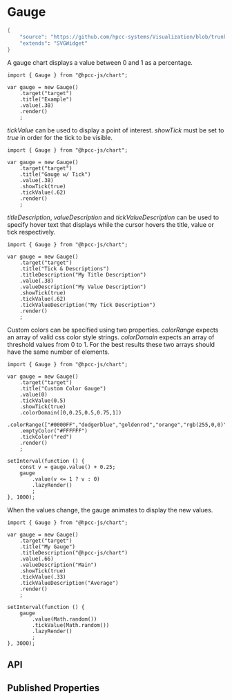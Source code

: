 # Gauge

```meta
{
    "source": "https://github.com/hpcc-systems/Visualization/blob/trunk/packages/chart/src/Gauge.ts#L48",
    "extends": "SVGWidget"
}
```

A gauge chart displays a value between 0 and 1 as a percentage.

```sample-code
import { Gauge } from "@hpcc-js/chart";

var gauge = new Gauge()
    .target("target")
    .title("Example")
    .value(.38)
    .render()
    ;

```

_tickValue_ can be used to display a point of interest. _showTick_ must be set to _true_ in order for the tick to be visible.

```sample-code
import { Gauge } from "@hpcc-js/chart";

var gauge = new Gauge()
    .target("target")
    .title("Gauge w/ Tick")
    .value(.38)
    .showTick(true)
    .tickValue(.62)
    .render()
    ;

```

_titleDescription_, _valueDescription_ and _tickValueDescription_ can be used to specify hover text that displays while the cursor hovers the title, value or tick respectively.

```sample-code
import { Gauge } from "@hpcc-js/chart";

var gauge = new Gauge()
    .target("target")
    .title("Tick & Descriptions")
    .titleDescription("My Title Description")
    .value(.38)
    .valueDescription("My Value Description")
    .showTick(true)
    .tickValue(.62)
    .tickValueDescription("My Tick Description")
    .render()
    ;

```

Custom colors can be specified using two properties. _colorRange_ expects an array of valid css color style strings. _colorDomain_ expects an array of threshold values from 0 to 1. For the best results these two arrays should have the same number of elements.

```sample-code
import { Gauge } from "@hpcc-js/chart";

var gauge = new Gauge()
    .target("target")
    .title("Custom Color Gauge")
    .value(0)
    .tickValue(0.5)
    .showTick(true)
    .colorDomain([0,0.25,0.5,0.75,1])
    .colorRange(["#0000FF","dodgerblue","goldenrod","orange","rgb(255,0,0)"])
    .emptyColor("#FFFFFF")
    .tickColor("red")
    .render()
    ;

setInterval(function () {
    const v = gauge.value() + 0.25;
    gauge
        .value(v <= 1 ? v : 0)
        .lazyRender()
        ;
}, 1000);

```

When the values change, the gauge animates to display the new values.

```sample-code
import { Gauge } from "@hpcc-js/chart";

var gauge = new Gauge()
    .target("target")
    .title("My Gauge")
    .titleDescription("@hpcc-js/chart")
    .value(.66)
    .valueDescription("Main")
    .showTick(true)
    .tickValue(.33)
    .tickValueDescription("Average")
    .render()
    ;

setInterval(function () {
    gauge
        .value(Math.random())
        .tickValue(Math.random())
        .lazyRender()
        ;
}, 3000);

```


## API

## Published Properties
```@hpcc-js/chart:Gauge
```
